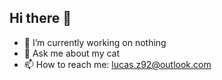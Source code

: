 ## Hi there 👋

- 🔭 I’m currently working on nothing
- 💬 Ask me about my cat
- 📫 How to reach me: lucas.z92@outlook.com
